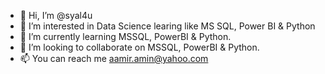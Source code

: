 - 👋 Hi, I’m @syal4u
- 👀 I’m interested in Data Science learing like MS SQL, Power BI & Python
- 🌱 I’m currently learning MSSQL, PowerBI & Python.
- 💞️ I’m looking to collaborate on MSSQL, PowerBI & Python.
- 📫 You can reach me aamir.amin@yahoo.com

<!---
syal4u/syal4u is a ✨ special ✨ repository because its `README.md` (this file) appears on your GitHub profile.
You can click the Preview link to take a look at your changes.
--->
